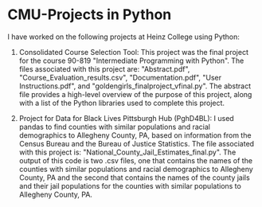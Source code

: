 # CMU-Projects in Python
I have worked on the following projects at Heinz College using Python:

1. Consolidated Course Selection Tool:
 This project was the final project for the course 90-819 "Intermediate Programming with Python". The files associated with this project are: "Abstract.pdf", "Course_Evaluation_results.csv", "Documentation.pdf", "User Instructions.pdf", and "goldengirls_finalproject_vfinal.py". The abstract file provides a high-level overview of the purpose of this project, along with a list of the Python libraries used to complete this project.
   
   
2. Project for Data for Black Lives Pittsburgh Hub (PghD4BL):
I used pandas to find counties with similar populations and racial demographics to Allegheny County, PA, based on information from the Census Bureau and the Bureau of Justice Statistics. The file associated with this project is: "National_County_Jail_Estimates_final.py". The output of this code is two .csv files, one that contains the names of the counties with similar populations and racial demographics to Allegheny County, PA and the second that contains the names of the county jails and their jail populations for the counties with similar populations to Allegheny County, PA.
